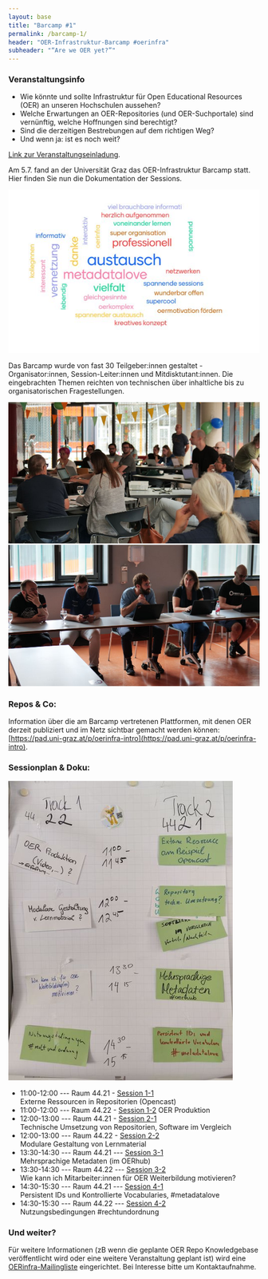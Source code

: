 ```yaml
---
layout: base
title: "Barcamp #1"
permalink: /barcamp-1/
header: "OER-Infrastruktur-Barcamp #oerinfra"
subheader: "“Are we OER yet?”"
---
```


### Veranstaltungsinfo
* Wie könnte und sollte Infrastruktur für Open Educational Resources (OER) an unseren Hochschulen aussehen?
* Welche Erwartungen an OER-Repositories (und OER-Suchportale) sind vernünftig, welche Hoffnungen sind berechtigt?
* Sind die derzeitigen Bestrebungen auf dem richtigen Weg?
* Und wenn ja: ist es noch weit?


[Link zur Veranstaltungseinladung](./invite.html).

Am 5.7. fand an der Universität Graz das OER-Infrastruktur Barcamp statt. Hier finden Sie nun die Dokumentation der Sessions. 

<img src="/assets/images/tagcloud.jpg">

Das Barcamp wurde von fast 30 Teilgeber:innen gestaltet -  Organisator:innen, Session-Leiter:innen und Mitdisktutant:innen. Die eingebrachten Themen reichten von technischen über inhaltliche bis zu organisatorischen Fragestellungen. 

<img src="/assets/images/P1002398.JPG">
<div></div>
<img src="/assets/images/oer1002449.JPG">

### Repos & Co: 
Information über die am Barcamp vertretenen Plattformen, mit denen OER derzeit publiziert und im Netz sichtbar gemacht werden können: 
[https://pad.uni-graz.at/p/oerinfra-intro](https://pad.uni-graz.at/p/oerinfra-intro).

### Sessionplan & Doku: 
<img src="/assets/images/sessionlist.jpg">

* 11:00-12:00 --- Raum 44.21 - [Session 1-1](/barcamp-1/session-1-1)   
Externe Ressourcen in Repositorien (Opencast)
* 11:00-12:00 --- Raum 44.22 - [Session 1-2](/barcamp-1/session-1-2) 
OER Produktion
* 12:00-13:00 --- Raum 44.21 - [Session 2-1](/barcamp-1/session-2-1)  
Technische Umsetzung von Repositorien, Software im Vergleich
* 12:00-13:00 --- Raum 44.22 - [Session 2-2](/barcamp-1/session-2-2)  
Modulare Gestaltung von Lernmaterial 
* 13:30-14:30 --- Raum 44.21 --- [Session 3-1](/barcamp-1/session-3-1)  
Mehrsprachige Metadaten (im OERhub) 
* 13:30-14:30 --- Raum 44.22 --- [Session 3-2](/barcamp-1/session-3-2)  
Wie kann ich Mitarbeiter:innen für OER Weiterbildung motivieren? 
* 14:30-15:30 --- Raum 44.21 --- [Session 4-1](/barcamp-1/session-4-1)  
Persistent IDs und Kontrollierte Vocabularies, #metadatalove
* 14:30-15:30 --- Raum 44.22 --- [Session 4-2](/barcamp-1/session-4-2)  
Nutzungsbedingungen #rechtundordnung 

### Und weiter? 
Für weitere Informationen (zB wenn die geplante OER Repo Knowledgebase veröffentlicht wird oder eine weitere Veranstaltung geplant ist) wird eine [OERinfra-Mailingliste](mailto:oer@uibk.ac.at) eingerichtet. Bei Interesse bitte um Kontaktaufnahme. 